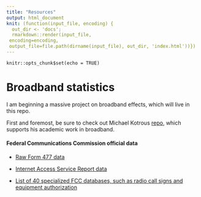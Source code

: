 ```yaml
---
title: "Resources"
output: html_document
knit: (function(input_file, encoding) {
  out_dir <- 'docs';
  rmarkdown::render(input_file,
 encoding=encoding,
 output_file=file.path(dirname(input_file), out_dir, 'index.html'))})
---
```


```{r setup, include=FALSE}
knitr::opts_chunk$set(echo = TRUE)
```

# Broadband statistics 

I am beginning a massive project on broadband effects, which will live in this repo.

First and foremost, be sure to check out Michael Kotrous [repo](https://github.com/michaelkotrous/form477-panels/), which supports his academic work in broadband.

#### Federal Communications Commission official data

* [Raw Form 477 data](https://www.fcc.gov/general/broadband-deployment-data-fcc-form-477)

* [Internet Access Service Report data](https://www.fcc.gov/internet-access-services-reports)

* [List of 40 specialized FCC databases, such as radio call signs and equipment authorization](https://www.fcc.gov/licensing-databases/search-fcc-databases)
